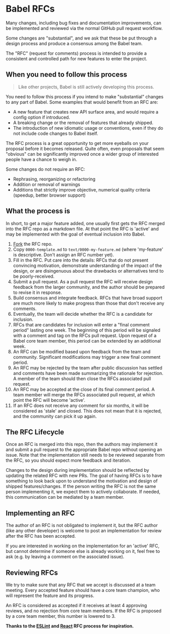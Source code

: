 # Babel RFCs

Many changes, including bug fixes and documentation improvements, can be
implemented and reviewed via the normal GitHub pull request workflow.

Some changes are "substantial", and we ask that these be put
through a design process and produce a consensus among the Babel team.

The "RFC" (request for comments) process is intended to provide a
consistent and controlled path for new features to enter the project.

## When you need to follow this process

> Like other projects, Babel is still actively developing this process.

You need to follow this process if you intend to make "substantial" changes to any part of Babel.
Some examples that would benefit from an RFC are:

- A new feature that creates new API surface area, and would require a config option if introduced.
- A breaking change or the removal of features that already shipped.
- The introduction of new idiomatic usage or conventions, even if they do not include code changes to Babel itself.

The RFC process is a great opportunity to get more eyeballs on your proposal before it becomes released. Quite often, even proposals that seem "obvious" can be significantly improved once a wider group of interested people have a chance to weigh in.

Some changes do not require an RFC:

- Rephrasing, reorganizing or refactoring
- Addition or removal of warnings
- Additions that strictly improve objective, numerical quality criteria (speedup, better browser support)

## What the process is

In short, to get a major feature added, one usually first gets the RFC merged into the RFC repo as a markdown file. At that point the RFC is 'active' and may be implemented with the goal of eventual inclusion into Babel.

1. [Fork](https://github.com/babel/rfcs/fork) the RFC repo.
1. Copy `0000-template.md` to `text/0000-my-feature.md` (where 'my-feature' is descriptive. Don't assign an RFC number yet).
1. Fill in the RFC. Put care into the details: RFCs that do not present convincing motivation, demonstrate understanding of the impact of the design, or are disingenuous about the drawbacks or alternatives tend to be poorly-received.
1. Submit a pull request. As a pull request the RFC will receive design feedback from the larger community, and the author should be prepared to revise it in response.
1. Build consensus and integrate feedback. RFCs that have broad support are much more likely to make progress than those that don't receive any comments.
1. Eventually, the team will decide whether the RFC is a candidate for inclusion.
1. RFCs that are candidates for inclusion will enter a "final comment period" lasting one week. The beginning of this period will be signaled with a comment and tag on the RFCs pull request. Upon request of a Babel core team member, this period can be extended by an additional week.
1. An RFC can be modified based upon feedback from the team and community. Significant modifications may trigger a new final comment period.
1. An RFC may be rejected by the team after public discussion has settled and comments have been made summarizing the rationale for rejection. A member of the team should then close the RFCs associated pull request.
1. An RFC may be accepted at the close of its final comment period. A team member will merge the RFCs associated pull request, at which point the RFC will become 'active'.
1. If an RFC does not receive any comment for six months, it will be considered as 'stale' and closed. This does not mean that it is rejected, and the community can pick it up again.

## The RFC Lifecycle

Once an RFC is merged into this repo, then the authors may implement it and submit a pull request to the appropriate Babel repo without opening an issue. Note that the implementation still needs to be reviewed separate from the RFC, so you should expect more feedback and iteration. 

Changes to the design during implementation should be reflected by updating the related RFC with new PRs. The goal of having RFCs is to have something to look back upon to understand the motivation and design of shipped features/changes.
If the person writing the RFC is not the same person implementing it, we expect them to actively collaborate. If needed, this communication can be mediated by a team member.

## Implementing an RFC

The author of an RFC is not obligated to implement it, but the RFC author (like any other developer) is welcome to post an
implementation for review after the RFC has been accepted.

If you are interested in working on the implementation for an 'active' RFC, but cannot determine if someone else is already working on it, feel free to ask (e.g. by leaving a comment on the associated issue).

## Reviewing RFCs

We try to make sure that any RFC that we accept is discussed at a team meeting. Every accepted feature should have a core team champion, who will represent the feature and its progress.

An RFC is considered as accepted if it receives at least 4 approving reviews, and no rejection from core team members. If the RFC is proposed by a core team member, this number is lowered to 3.

**Thanks to the [ESLint](https://github.com/eslint/rfcs) and [React](https://github.com/reactjs/rfcs) RFC process for inspiration.**
